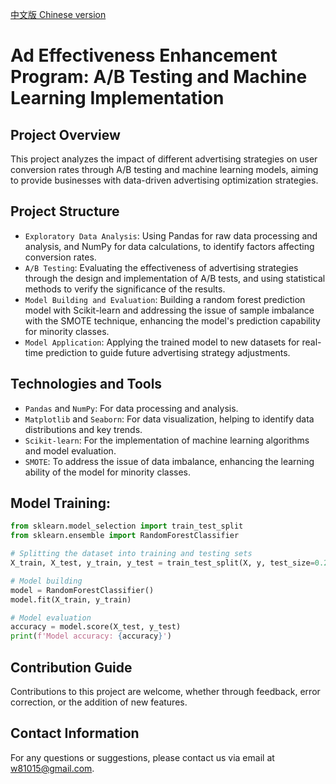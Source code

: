[中文版 Chinese version](README_zh.md)

# Ad Effectiveness Enhancement Program: A/B Testing and Machine Learning Implementation

## Project Overview
This project analyzes the impact of different advertising strategies on user conversion rates through A/B testing and machine learning models, aiming to provide businesses with data-driven advertising optimization strategies.

## Project Structure
- `Exploratory Data Analysis`: Using Pandas for raw data processing and analysis, and NumPy for data calculations, to identify factors affecting conversion rates.
- `A/B Testing`: Evaluating the effectiveness of advertising strategies through the design and implementation of A/B tests, and using statistical methods to verify the significance of the results.
- `Model Building and Evaluation`: Building a random forest prediction model with Scikit-learn and addressing the issue of sample imbalance with the SMOTE technique, enhancing the model's prediction capability for minority classes.
- `Model Application`: Applying the trained model to new datasets for real-time prediction to guide future advertising strategy adjustments.

## Technologies and Tools
- `Pandas` and `NumPy`: For data processing and analysis.
- `Matplotlib` and `Seaborn`: For data visualization, helping to identify data distributions and key trends.
- `Scikit-learn`: For the implementation of machine learning algorithms and model evaluation.
- `SMOTE`: To address the issue of data imbalance, enhancing the learning ability of the model for minority classes.

## Model Training:
```python
from sklearn.model_selection import train_test_split
from sklearn.ensemble import RandomForestClassifier

# Splitting the dataset into training and testing sets
X_train, X_test, y_train, y_test = train_test_split(X, y, test_size=0.25)

# Model building
model = RandomForestClassifier()
model.fit(X_train, y_train)

# Model evaluation
accuracy = model.score(X_test, y_test)
print(f'Model accuracy: {accuracy}')
```

## Contribution Guide
Contributions to this project are welcome, whether through feedback, error correction, or the addition of new features.

## Contact Information
For any questions or suggestions, please contact us via email at w81015@gmail.com.
